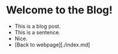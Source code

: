 <h1> Welcome to the Blog! </h1>

* This is a blog post.
* This is a sentence.
* Nice.
* [Back to webpage][./index.md]
